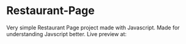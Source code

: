 # Restaurant-Page
Very simple Restaurant Page project made with Javascript.
Made for understanding Javscript better.
Live preview at: 
